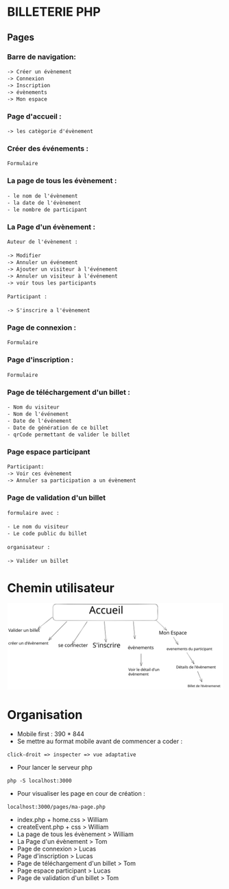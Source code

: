 # BILLETERIE PHP

## Pages

### Barre de navigation: 
```
-> Créer un évènement
-> Connexion
-> Inscription
-> évènements
-> Mon espace
```
### Page d'accueil :
```
-> les catègorie d'évènement
```
### Créer des événements :
``` 
Formulaire
```
### La page de tous les évènement :
```
- le nom de l'évènement
- la date de l'évènement
- le nombre de participant 
```
### La Page d'un évènement : 
```
Auteur de l'évènement :

-> Modifier
-> Annuler un événement
-> Ajouter un visiteur à l'événement
-> Annuler un visiteur à l'événement
-> voir tous les participants

Participant :

-> S'inscrire a l'évènement
```
### Page de connexion :
``` 
Formulaire
```
### Page d'inscription : 
```
Formulaire
```
### Page de téléchargement d'un billet : 
```
- Nom du visiteur
- Nom de l'événement
- Date de l'événement
- Date de génération de ce billet
- qrCode permettant de valider le billet 
```

### Page espace participant
```
Participant:
-> Voir ces évènement
-> Annuler sa participation a un évènement
```

### Page de validation d'un billet
```
formulaire avec :

- Le nom du visiteur
- Le code public du billet

organisateur : 

-> Valider un billet
```

# Chemin utilisateur

<img src='./images/CheminUtilisateur.svg' alt='Chemin utilisateur'>


# Organisation

- Mobile first : 390 * 844
- Se mettre au format mobile avant de commencer a coder :
```
click-droit => inspecter => vue adaptative
```

- Pour lancer le serveur php

```shell
php -S localhost:3000
```

- Pour visualiser les page en cour de création :

```
localhost:3000/pages/ma-page.php
```

- index.php + home.css  > William 
- createEvent.php + css > William 
- La page de tous les évènement  > William 
- La Page d'un évènement > Tom
- Page de connexion > Lucas
- Page d'inscription > Lucas
- Page de téléchargement d'un billet  > Tom
- Page espace participant > Lucas
- Page de validation d'un billet > Tom 
